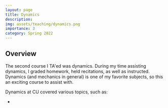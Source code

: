 ```yaml
---
layout: page
title: Dynamics
description:
img: assets/teaching/dynamics.png
importance: 3
category: Spring 2022
---
```


## Overview 

The second course I TA'ed was dynamics. During my time assisting dynamics, I graded homework, held recitations, as well as instructed. Dynamics (and mechanics in general) is one of my favorite subjects, so this an exciting course to assist with. 

Dynamics at CU covered various topics, such as:

- 
